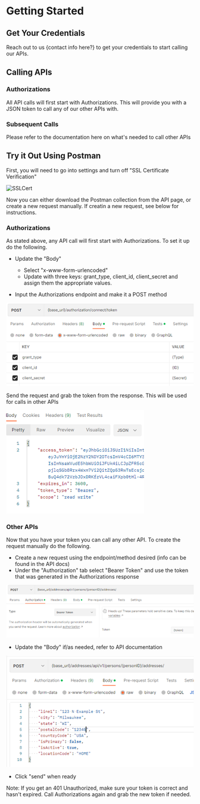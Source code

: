 # Getting Started

## Get Your Credentials

Reach out to us {contact info here?} to get your credentials to start calling our APIs.

## Calling APIs

### Authorizations

All API calls will first start with Authorizations. This will provide you with a JSON token to call any of our other APIs with.

### Subsequent Calls

Please refer to the documentation here on what's needed to call other APIs


## Try it Out Using Postman

First, you will need to go into settings and turn off "SSL Certificate Verification"

![SSLCert](/assests/images/Getting_Started/SSLCert_Setting.png)

Now you can either download the Postman collection from the API page, or create a new request manually. If creatin a new request, see below for instructions.

### Authorizations

As stated above, any API call will first start with Authorizations. To set it up do the following.

- Update the "Body"
  - Select "x-www-form-urlencoded"
  - Update with three keys: grant_type, client_id, client_secret and assign them the appropriate values.

- Input the Authorizations endpoint and make it a POST method

![AuthorizationsSetup](/assets/images/Getting_Started/Authorization_Body.png)

Send the request and grab the token from the response. This will be used for calls in other APIs

![AuthorizationsToken](/assets/images/Getting_Started/Authorization_Token.png)

### Other APIs

Now that you have your token you can call any other API. To create the request manually do the following.

- Create a new request using the endpoint/method desired (info can be found in the API docs)
- Under the "Authorization" tab select "Bearer Token" and use the token that was generated in the Authorizations response

![APISetup](/assets/images/Getting_Started/API_Setup.png)

- Update the "Body" if/as needed, refer to API documentation

![APIBody](/assets/images/Getting_Started/API_Body.png)

- Click "send" when ready

Note: If you get an 401 Unauthorized, make sure your token is correct and hasn't expired. Call Authorizations again and grab the new token if needed.



 
